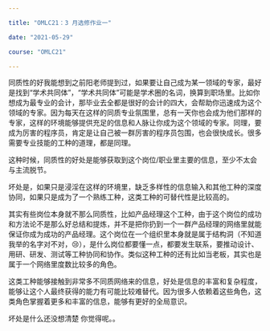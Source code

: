 ```yaml
---

title: "OMLC21：3 月选修作业一"

date: "2021-05-29"

course: "OMLC21"

---
```


同质性的好我能想到之前阳老师提到过，如果要让自己成为某一领域的专家，最好是找到“学术共同体”，“学术共同体”可能是学术圈的名词，换算到职场里。比如你想成为最专业的会计，那毕业去全都是很好的会计的四大，会帮助你迅速成为这个领域的专家。因为每天在这样的同质专业氛围里，总有一天你也会成为他们那样的专家，这样的环境能够提供充足的信息和人脉让你成为这个领域的专家。同理，要成为厉害的程序员，肯定是让自己被一群厉害的程序员包围，也会很快成长。很多需要专业技能的工种的道理，都是同理。

这种时候，同质性的好处是能够获取到这个岗位/职业里主要的信息，至少不太会与主流脱节。

坏处是，如果只是浸淫在这样的环境里，缺乏多样性的信息输入和其他工种的深度协同，如果只是成为了一个熟练工种，这类工种的可替代性是比较高的。

其实有些岗位本身就不那么同质性，比如产品经理这个工种，由于这个岗位的成功和方法论不是那么好总结和提炼，并不是把你扔到一个一群产品经理的网络里就能保证你成为成功的产品经理。这个岗位在一个组织里本身就是属于结构洞（不知道我举的名字对不对，😢），是什么岗位都要懂一点，都要发生联系，要推动设计、用研、研发、测试等工种协同和协作。类似这种工种的还有比如当老板，其实也是属于一个网络里度数比较多的角色。

这类工种能够接触到非常多不同质网络来的信息，好处是信息的丰富和复杂程度，能够让这个人最终获得的能力有可能比较难替代。因为很多人依赖着这些角色，这类角色掌握着更多和丰富的信息，能够有更好的全局意识。

坏处是什么还没想清楚 你觉得呢。。